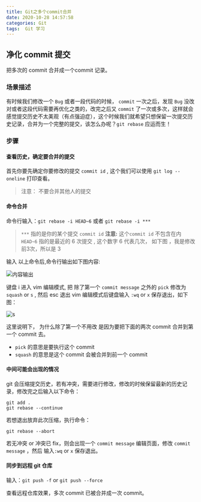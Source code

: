```yaml
---
title: Git之多个commit合并
date: 2020-10-28 14:57:58
categories: Git
tags:  Git 学习
---
```


## 净化 commit 提交

把多次的 commit 合并成一个commit 记录。

### 场景描述

有时候我们修改一个 `Bug` 或者一段代码的时候， `commit` 一次之后，发现 `Bug` 没改对或者这段代码需要再优化之类的，改完之后又 `commit` 了一次或多次，这样就会感觉提交历史不太美观（有点强迫症），这个时候我们就希望只想保留一次提交历史记录，合并为一个完整的提交，该怎么办呢？`git rebase` 应运而生！

### 步骤

#### 查看历史，确定要合并的提交

首先你要先确定你要修改的提交 `commit id` , 这个我们可以使用 `git log --oneline` 打印查看。

> 注意： 不要合并其他人的提交

#### 命令合并

命令行输入：`git rebase -i HEAD~6` 或者 `git rebase -i ***`

> `***` 指的是你的某个提交 `commit id`
> **注意:** 这个`commit id` 不包含在内
> `HEAD~6` 指的是最近的 6 次提交 , 这个数字 6 代表几次， 如下图 ，我是修改前3次，所以是 3

输入 以上命令后,命令行输出如下图内容:

![内容输出](/images/rebase-one.png)

键盘 i 进入 vim 编辑模式, 把 除了第一个 `commit message` 之外的 `pick` 修改为 `squash` or `s` , 然后 esc 退出 vim 编辑模式后键盘输入 `:wq` or `x` 保存退出，如下图：

![s](/images/rebase2.png)

这里说明下， 为什么除了第一个不用改 是因为要把下面的两次 commit 合并到第一个 commit 去。

- `pick` 的意思是要执行这个 commit
- `squash` 的意思是这个 commit 会被合并到前一个 commit

#### 中间可能会出现的情况

git 会压缩提交历史，若有冲突，需要进行修改，修改的时候保留最新的历史记录，修改完之后输入以下命令：

    git add .
    git rebase --continue

若想退出放弃此次压缩，执行命令：

    git rebase --abort

若无冲突 or 冲突已 fix，则会出现一个 `commit message` 编辑页面，修改 `commit message` ，然后 输入`:wq` or `x` 保存退出。

#### 同步到远程 git 仓库

输入：`git push -f` or `git push --force`

查看远程仓库效果，多次 commit 已被合并成一次 commit。

